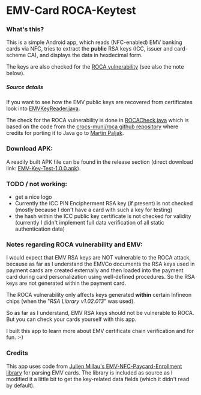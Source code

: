# EMV-Card ROCA-Keytest 
 
### What's this?
This is a simple Android app, which reads (NFC-enabled) EMV banking cards via NFC,
tries to extract the **public** RSA keys (ICC, issuer and card-scheme CA),
and displays the data in hexdecimal form.

The keys are also checked for the
[ROCA vulnerability](https://crocs.fi.muni.cz/public/papers/rsa_ccs17)
(see also the note below).


##### Source details
If you want to see how the EMV public keys are recovered from certificates
look into [EMVKeyReader.java](app/src/main/java/at/zweng/emv/keys/EmvKeyReader.java).


The check for the ROCA vulnerability is done in
[ROCACheck.java](app/src/main/java/at/zweng/emv/keys/checks/ROCACheck.java)
which is based on the code from the
[crocs-muni/roca github repository](https://github.com/crocs-muni/roca/blob/master/java/BrokenKey.java)
where credits for porting it to Java go to [Martin Paljak](https://github.com/martinpaljak).


### Download APK:
A readily built APK file can be found in the release section
(direct download link: [EMV-Key-Test-1.0.0.apk](https://github.com/johnzweng/android-emv-key-test/releases/download/1.0.0/EMV-Key-Test-1.0.0.apk)).

### TODO / not working:
- get a nice logo
- Currently the ICC PIN Encipherment RSA key (if present) is not checked
  (mostly because I don't have a card with such a key for testing)
- the hash within the ICC public key certificate is not checked for
  validity (currently I didn't implement full data verification of all
  static authentication data)



### Notes regarding ROCA vulnerability and EMV:
I would expect that EMV RSA keys are NOT vulnerable to the ROCA attack,
because as far as I understand the EMVCo documents the RSA keys used in
payment cards are created externally and then loaded into the payment
card during card personalization using well-defined procedures.
So the RSA keys are not generated within the payment card.

The ROCA vulnerability only affects keys generated **within**
certain Infineon chips (when the "*RSA Library v1.02.013*" was used).

So as far as I understand, EMV RSA keys should not be vulnerable to ROCA.
But you can check your cards yourself with this app.

I built this app to learn more about EMV certificate chain verification
and for fun. :-)


### Credits
This app uses code from
[Julien Millau's EMV-NFC-Paycard-Enrollment library](https://github.com/devnied/EMV-NFC-Paycard-Enrollment) for parsing
EMV cards. The library is included as source as I modified it a little bit
to get the key-related data fields (which it didn't read by default).

